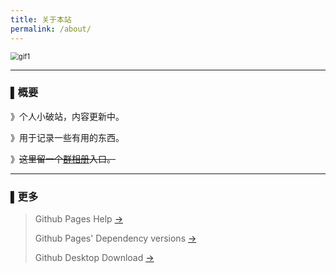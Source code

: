 ```yaml
---
title: 关于本站
permalink: /about/
---
```


<img src="https://i.loli.net/2020/02/08/zcWlX7k1dsoJ5OB.gif" alt="gif1" style="zoom: 80%;" />

------
### ▌概要

》个人小破站，内容更新中。

》用于记录一些有用的东西。

》~~这里留一个[群相册](https://h5.qzone.qq.com/groupphoto/index?inqq=3&groupId=609205733)入口。~~

---

### ▌更多

>Github Pages Help	[→](https://help.github.com/en/github/working-with-github-pages)
>
>Github Pages' Dependency versions	[→](https://pages.github.com/versions/)
>
>Github Desktop Download	[→](https://desktop.github.com/)
>


